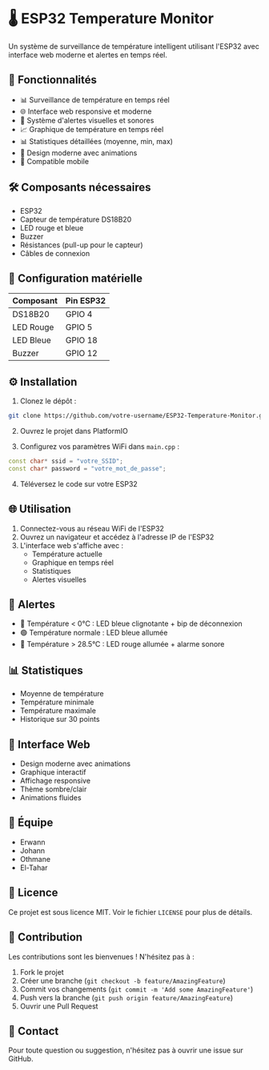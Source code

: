 # 🌡️ ESP32 Temperature Monitor

Un système de surveillance de température intelligent utilisant l'ESP32 avec interface web moderne et alertes en temps réel.

## 🚀 Fonctionnalités

- 📊 Surveillance de température en temps réel
- 🌐 Interface web responsive et moderne
- 🔔 Système d'alertes visuelles et sonores
- 📈 Graphique de température en temps réel
- 📊 Statistiques détaillées (moyenne, min, max)
- 🎨 Design moderne avec animations
- 📱 Compatible mobile

## 🛠️ Composants nécessaires

- ESP32
- Capteur de température DS18B20
- LED rouge et bleue
- Buzzer
- Résistances (pull-up pour le capteur)
- Câbles de connexion

## 🔌 Configuration matérielle

| Composant | Pin ESP32 |
|-----------|-----------|
| DS18B20   | GPIO 4    |
| LED Rouge | GPIO 5    |
| LED Bleue | GPIO 18   |
| Buzzer    | GPIO 12   |

## ⚙️ Installation

1. Clonez le dépôt :
```bash
git clone https://github.com/votre-username/ESP32-Temperature-Monitor.git
```

2. Ouvrez le projet dans PlatformIO

3. Configurez vos paramètres WiFi dans `main.cpp` :
```cpp
const char* ssid = "votre_SSID";
const char* password = "votre_mot_de_passe";
```

4. Téléversez le code sur votre ESP32

## 🌐 Utilisation

1. Connectez-vous au réseau WiFi de l'ESP32
2. Ouvrez un navigateur et accédez à l'adresse IP de l'ESP32
3. L'interface web s'affiche avec :
   - Température actuelle
   - Graphique en temps réel
   - Statistiques
   - Alertes visuelles

## 🚨 Alertes

- 🔵 Température < 0°C : LED bleue clignotante + bip de déconnexion
- 🟢 Température normale : LED bleue allumée
- 🔴 Température > 28.5°C : LED rouge allumée + alarme sonore

## 📊 Statistiques

- Moyenne de température
- Température minimale
- Température maximale
- Historique sur 30 points

## 🎨 Interface Web

- Design moderne avec animations
- Graphique interactif
- Affichage responsive
- Thème sombre/clair
- Animations fluides

## 👥 Équipe

- Erwann
- Johann
- Othmane
- El-Tahar

## 📝 Licence

Ce projet est sous licence MIT. Voir le fichier `LICENSE` pour plus de détails.

## 🤝 Contribution

Les contributions sont les bienvenues ! N'hésitez pas à :
1. Fork le projet
2. Créer une branche (`git checkout -b feature/AmazingFeature`)
3. Commit vos changements (`git commit -m 'Add some AmazingFeature'`)
4. Push vers la branche (`git push origin feature/AmazingFeature`)
5. Ouvrir une Pull Request

## 📧 Contact

Pour toute question ou suggestion, n'hésitez pas à ouvrir une issue sur GitHub.
